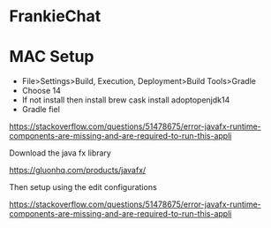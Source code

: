 # FrankieChat
# MAC Setup
-  File>Settings>Build, Execution, Deployment>Build Tools>Gradle
- Choose 14 
- If not install then install brew cask install adoptopenjdk14
- Gradle fiel

https://stackoverflow.com/questions/51478675/error-javafx-runtime-components-are-missing-and-are-required-to-run-this-appli


Download the java fx library


https://gluonhq.com/products/javafx/



Then setup using the edit configurations

https://stackoverflow.com/questions/51478675/error-javafx-runtime-components-are-missing-and-are-required-to-run-this-appli

